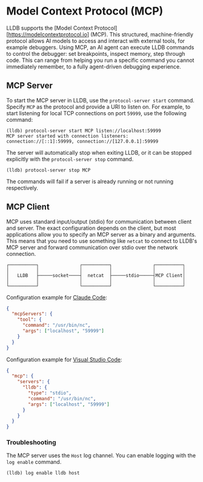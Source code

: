 # Model Context Protocol (MCP)

LLDB supports the [Model Context Protocol][https://modelcontextprotocol.io]
(MCP). This structured, machine-friendly protocol allows AI models to access
and interact with external tools, for example debuggers. Using MCP, an AI agent
can execute LLDB commands to control the debugger: set breakpoints, inspect
memory, step through code. This can range from helping you run a specific
command you cannot immediately remember, to a fully agent-driven debugging
experience.

## MCP Server

To start the MCP server in LLDB, use the `protocol-server start` command.
Specify `MCP` as the protocol and provide a URI to listen on. For example, to
start listening for local TCP connections on port `59999`, use the following
command:

```
(lldb) protocol-server start MCP listen://localhost:59999
MCP server started with connection listeners: connection://[::1]:59999, connection://[127.0.0.1]:59999
```

The server will automatically stop when exiting LLDB, or it can be stopped
explicitly with the `protocol-server stop` command.

```
(lldb) protocol-server stop MCP
```

The commands will fail if a server is already running or not running
respectively.

## MCP Client

MCP uses standard input/output (stdio) for communication between client and
server. The exact configuration depends on the client, but most applications
allow you to specify an MCP server as a binary and arguments. This means that
you need to use something like `netcat` to connect to LLDB's MCP server and
forward communication over stdio over the network connection.

```
┌──────────┐               ┌──────────┐               ┌──────────┐
│          │               │          │               │          │
│   LLDB   ├─────socket────┤  netcat  ├─────stdio─────┤MCP Client│
│          │               │          │               │          │
└──────────┘               └──────────┘               └──────────┘
```

Configuration example for [Claude Code](https://modelcontextprotocol.io/quickstart/user):

```json
{
  "mcpServers": {
    "tool": {
      "command": "/usr/bin/nc",
      "args": ["localhost", "59999"]
    }
  }
}
```

Configuration example for [Visual Studio Code](https://code.visualstudio.com/docs/copilot/chat/mcp-servers):

```json
{
  "mcp": {
    "servers": {
      "lldb": {
        "type": "stdio",
        "command": "/usr/bin/nc",
        "args": ["localhost", "59999"]
      }
    }
  }
}
```

### Troubleshooting

The MCP server uses the `Host` log channel. You can enable logging with the
`log enable` command.

```
(lldb) log enable lldb host
```
